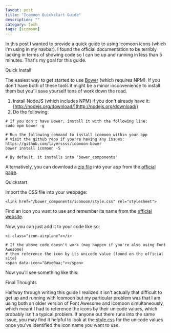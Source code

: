 ```yaml
---
layout: post
title: "Icomoon Quickstart Guide"
description: ""
category: tech
tags: [icomoon]
---
```



In this post I wanted to provide a quick guide to using Icomoon icons (which I'm using in my navbar). I found the official documentation to
be terribly lacking in terms of showing code so I can be up and running in less than 5 minutes. That's my goal
for this guide.

<div class="mSpotlight">Quick Install</div>

The easiest way to get started to use [Bower](http://www.bower.io) (which requires NPM). If you don't have both of these tools
it might be a minor inconvenience to install them but you'll save yourself tons of work down the road.

1. Install NodeJS (which includes NPM) if you don't already have it: [http://nodejs.org/download/](http://nodejs.org/download/)
1. Do the following:

<pre class="prettyprint"><code># If you don't have Bower, install it with the following line:
sudo npm bower -g

# Run the following command to install icomoon within your app
# Visit the github repo if you're having any issues: https://github.com/layerssss/icomoon-bower
bower install icomoon -S

# By default, it installs into 'bower_components'</code>
</pre>

Alternatively, you can download a [zip file](https://github.com/Keyamoon/IcoMoon--limited-/archive/master.zip) into your app from the [official page](http://icomoon.io/#icons-icomoon).

<div class="mSpotlight">Quickstart</div>

Import the CSS file into your webpage:

<pre class="prettyprint"><code>&lt;link href="/bower_components/icomoon/style.css" rel="stylesheet"&gt;</code>
</pre>

Find an icon you want to use and remember its name from the [official website](http://icomoon.io/app/#/select).

Now, you can just add it to your code like so:

<pre class="prettyprint"><code>&lt;i class="icon-airplane"&gt;&lt;/i&gt;

# If the above code doesn't work (may happen if you're also using Font Awesome)
# then reference the icon by its unicode value (found on the official site)
&lt;span data-icon="&amp;#xe0aa;"&gt;&lt;/span&gt;</code>
</pre>

Now you'll see something like this: <span data-icon="&#xe0aa;"></span>

<div class="mSpotlight">Final Thoughts</div>

Halfway through writing this guide I realized it isn't actually that difficult to get up and running with Icomoon
but my particular problem was that I am using both an older version of Font Awesome and Icomoon simultaneously,
which meant I had to reference the icons by their unicode values, which probably isn't a typical problem.
If anyone out there runs into the same issue, you may find it helpful to look at the [style.css](https://github.com/minhongrails/icomoon-bower/blob/master/style.css#L241) for the unicode
values once you've identified the icon name you want to use.